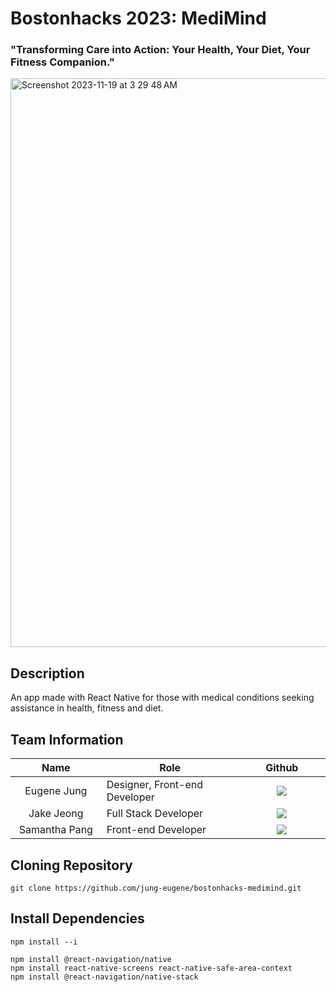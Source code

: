 # Bostonhacks 2023: MediMind

### "Transforming Care into Action: Your Health, Your Diet, Your Fitness Companion."

<img width="910" alt="Screenshot 2023-11-19 at 3 29 48 AM" src="https://github.com/jung-eugene/bostonhacks-medimind/assets/114817519/0bffee7e-b254-4711-97c2-802b81db5ccb">

## Description
An app made with React Native for those with medical conditions seeking assistance in health, fitness and diet.

## Team Information

<table width="900">
<thead>
<tr>
<th width="150" align="center">Name</th>
<th width="250" align="center">Role</th>
<th width="150" align="center">Github</th>
</tr> 
</thead>
<tbody>

<tr>
<td width="100" align="center">Eugene Jung</td>
<td width="250">Designer, Front-end Developer</td>
<td width="150" align="center">	
	<a href="https://github.com/jung-eugene">
	<img src="https://img.shields.io/badge/jungeugene-655ced?style=social&logo=github"/>
	</a>
</td>
	
<tr>
<td width="100" align="center">Jake Jeong</td>
<td width="250">Full Stack Developer</td>
<td width="150" align="center">	
	<a href="https://github.com/jakejeong5007">
	<img src="https://img.shields.io/badge/jakejeong5007-655ced?style=social&logo=github"/>
	</a>

<tr>
<td width="100" align="center">Samantha Pang</td>
<td width="250">Front-end Developer</td>
<td width="150" align="center">	
	<a href="https://github.com/samanthap88">
	<img src="https://img.shields.io/badge/samanthap88-655ced?style=social&logo=github"/>
	</a>
</td>

</tr>
</tbody>
</table>

## Cloning Repository
```
git clone https://github.com/jung-eugene/bostonhacks-medimind.git
```

## Install Dependencies
```
npm install --i
```
```
npm install @react-navigation/native
npm install react-native-screens react-native-safe-area-context
npm install @react-navigation/native-stack
```
